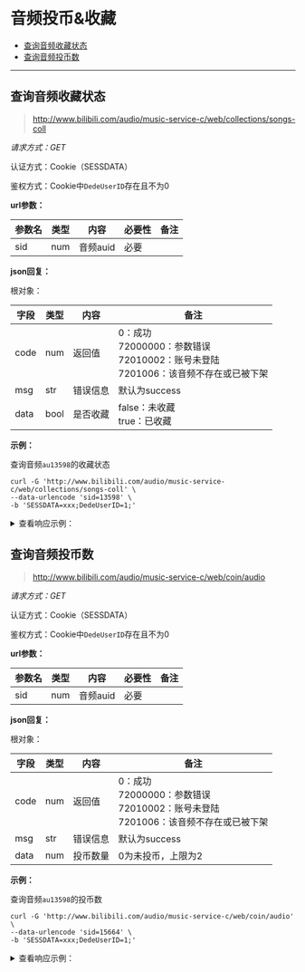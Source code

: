 # 音频投币&收藏

- [查询音频收藏状态](#查询音频收藏状态)
- [查询音频投币数](#查询音频投币数)

---

## 查询音频收藏状态

> http://www.bilibili.com/audio/music-service-c/web/collections/songs-coll

*请求方式：GET*

认证方式：Cookie（SESSDATA）

鉴权方式：Cookie中`DedeUserID`存在且不为0

**url参数：**

| 参数名 | 类型 | 内容     | 必要性 | 备注 |
| ------ | ---- | -------- | ------ | ---- |
| sid    | num  | 音频auid | 必要   |      |

**json回复：**

根对象：

| 字段 | 类型 | 内容     | 备注                                                         |
| ---- | ---- | -------- | ------------------------------------------------------------ |
| code | num  | 返回值   | 0：成功<br />72000000：参数错误<br />72010002：账号未登陆<br />7201006：该音频不存在或已被下架 |
| msg  | str  | 错误信息 | 默认为success                                                |
| data | bool | 是否收藏 | false：未收藏<br />true：已收藏                              |

**示例：**

查询音频`au13598`的收藏状态

```shell
curl -G 'http://www.bilibili.com/audio/music-service-c/web/collections/songs-coll' \
--data-urlencode 'sid=13598' \
-b 'SESSDATA=xxx;DedeUserID=1;'
```

<details>
<summary>查看响应示例：</summary>

```json
{
    "code": 0,
    "msg": "success",
    "data": true
}
```

</details>

## 查询音频投币数

> http://www.bilibili.com/audio/music-service-c/web/coin/audio

*请求方式：GET*

认证方式：Cookie（SESSDATA）

鉴权方式：Cookie中`DedeUserID`存在且不为0

**url参数：**

| 参数名 | 类型 | 内容     | 必要性 | 备注 |
| ------ | ---- | -------- | ------ | ---- |
| sid    | num  | 音频auid | 必要   |      |

**json回复：**

根对象：

| 字段 | 类型 | 内容     | 备注                                                         |
| ---- | ---- | -------- | ------------------------------------------------------------ |
| code | num  | 返回值   | 0：成功<br />72000000：参数错误<br />72010002：账号未登陆<br />7201006：该音频不存在或已被下架 |
| msg  | str  | 错误信息 | 默认为success                                                |
| data | num  | 投币数量 | 0为未投币，上限为2                                           |

**示例：**

查询音频`au13598`的投币数

```shell
curl -G 'http://www.bilibili.com/audio/music-service-c/web/coin/audio' \
--data-urlencode 'sid=15664' \
-b 'SESSDATA=xxx;DedeUserID=1;'
```

<details>
<summary>查看响应示例：</summary>

```json
{
    "code": 0,
    "msg": "success",
    "data": 1
}
```

</details>
